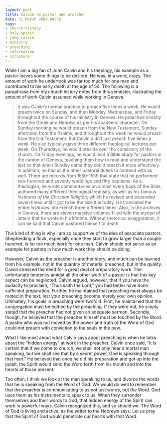 ```yaml
---
layout: post
title: Calvin as pastor and preacher
date: 31 March 2008 04:56
tags:
- church-history
- holy-spirit
- john-calvin
- ministry
- preaching
- reformation
- scripture
---
```

<p>While I am a big fan of John Calvin and his theology, his example as a pastor leaves some things to be desired.  He was, in a word, crazy.  The amount of work he undertook was far too much for one man and contributed to his early death at the age of 54.  The following is a paraphrase from my church history notes from this semester, illustrating the amount of work Calvin assumed while working in Geneva.</p>

<blockquote>
It was Calvin&rsquo;s  normal practice to preach five times a week.  He would preach twice on Sunday, and then Monday, Wednesday, and Friday throughout the course of his ministry in Geneva.  He preached directly from the Greek and Hebrew, as per his academic character.  On Sunday morning he would preach from the New Testament, Sunday afternoon from the Psalms, and throughout the week he would preach from the Old Testament.  But Calvin didn&rsquo;t just preach five times a week.  He also typically gave three different theological lectures per week.  On Thursdays, he would preside over the consistory of the church.  On Friday evenings, he would lead a Bible study for pastors in the canton of Geneva, teaching them how to read and understand the text so that when Sunday came they could preach it more effectively.  In addition, he had all the other pastoral duties to contend with as well.  There are records from 1550-1559 that state that he performed two-hundred and seventy weddings and fifty baptisms.  As a theologian, he wrote commentaries on almost every book of the Bible, authored many different theological treatises, as well as his famous <span style="font-style: italic;">Institutes of the Christian Religion</span>, which he revised and expanded seven times until it got to be the size it is today.  He translated the entire <span style="font-style: italic;">Institutes</span> into French three different times.  Also, in the archives in Geneva, there are eleven massive volumes filled with the myriad of letters that he wrote in his lifetime.  Without rhetorical exaggeration, it can be said that Calvin pastored himself to death.
</blockquote>

<p>This kind of thing is why I am so supportive of the idea of associate pastors.  Shepherding a flock, especially once they start to grow larger than a couple hundred, is far too much work for one man.   Calvin should not serve as an example for pastors in how much work they should be doing.</p>
<p>However, Calvin as the preacher is another story, and much can be learned from his example, not in the quantity of material preached, but in the quality.  Calvin stressed the need for a great deal of preparatory work.  The unfortunate tendency amidst all the other work of a pastor is that this key aspect can be neglected.  Calvin argued, however, that if you have the audacity to proclaim, &ldquo;Thus saith the Lord,&rdquo; you had better have done sufficient preparation.  Further, he maintained that preaching must always be rooted in the text, lest your preaching become merely your own opinion.  Ultimately, his goals in preaching were twofold.  First, he maintained that the congregation must be edified by the preaching.  If they were not, he simply stated that the preacher had not given an adequate sermon.  Secondly, though, he believed that the preacher himself must be touched by the Word.  A pastor who was not moved by the power and truth of the Word of God could not preach with conviction to the souls in the pew.</p>
<p>What I like most about what Calvin says about preaching is when he talks about the &ldquo;hidden energy&rdquo; at work in the preacher.  Calvin once said, &ldquo;It is certain that if we come to church, we shall not only hear a mortal man speaking, but we shall see that by a secret power, God is speaking through that man.&rdquo;  He believed that once he did his preparation and got up into the pulpit, the Spirit would send the Word forth from his mouth and into the hearts of those present.</p>

Too often, I think we look at the man speaking to us, and divorce the words that he is speaking from the Word of God.  We would do well to remember that the preacher is communicating to us not just words, but <em>the</em> Word.  God uses them as his instruments to speak to us.  When they surrender themselves and their words to God, that hidden energy of the Spirit can work in powerful ways.  Calvin recognized this, and so should we.  The Word of God is living and active, as the writer to the Hebrews says.   Let us pray that the Spirit of God would penetrate our hearts with that Word.
